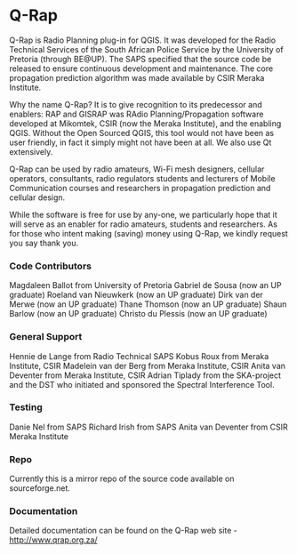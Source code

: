# Q-Rap
Q-Rap is Radio Planning plug-in for QGIS. It was developed for the Radio Technical Services of the South African Police Service by the University of Pretoria (through BE@UP). The SAPS specified that the source code be released to ensure continuous development and maintenance. The core propagation prediction algorithm was made available by CSIR Meraka Institute. 

Why the name Q-Rap? It is to give recognition to its predecessor and enablers: RAP and GISRAP was RAdio Planning/Propagation software developed at Mikomtek, CSIR (now the Meraka Institute), and the enabling QGIS. Without the Open Sourced QGIS, this tool would not have been as user friendly, in fact it simply might not have been at all. We also use Qt extensively. 

Q-Rap can be used by radio amateurs, Wi-Fi mesh designers, cellular operators, consultants, radio regulators students and lecturers of Mobile Communication courses and researchers in propagation prediction and cellular design.

While the software is free for use by any-one, we particularly hope that it will serve as an enabler for radio amateurs, students and researchers. As for those who intent making (saving) money using Q-Rap, we kindly request you say thank you.

### Code Contributors
Magdaleen Ballot from University of Pretoria
Gabriel de Sousa (now an UP graduate)
Roeland van Nieuwkerk (now an UP graduate)
Dirk van der Merwe (now an UP graduate)
Thane Thomson (now an UP graduate)
Shaun Barlow (now an UP graduate)
Christo du Plessis (now an UP graduate)

### General Support
Hennie de Lange from Radio Technical SAPS
Kobus Roux from Meraka Institute, CSIR
Madelein van der Berg from Meraka Institute, CSIR
Anita van Deventer from Meraka Institute, CSIR
Adrian Tiplady from the SKA-project and the DST who initiated and sponsored the Spectral Interference Tool. 

### Testing
Danie Nel from SAPS
Richard Irish from SAPS
Anita van Deventer from CSIR Meraka Institute

### Repo

Currently this is a mirror repo of the source code available on sourceforge.net.

### Documentation

Detailed documentation can be found on the Q-Rap web site - http://www.qrap.org.za/

